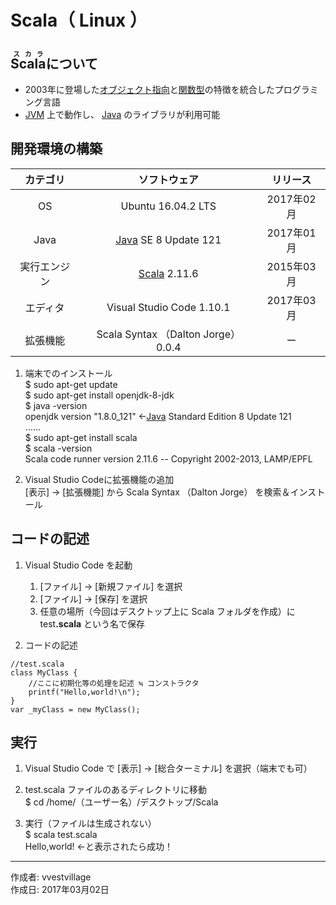 # Scala（ Linux ）

## <ruby>Scala<rt>スカラ</rt></ruby>について

* 2003年に登場した[オブジェクト指向](http://bit.ly/2mHlvGq)と[関数型](http://bit.ly/1KTmmNW)の特徴を統合したプログラミング言語
* [JVM](http://bit.ly/2leHp6T) 上で動作し、 [Java](https://ja.wikipedia.org/wiki/Java) のライブラリが利用可能

## 開発環境の構築

|カテゴリ|ソフトウェア|リリース|
|:--:|:--:|:--:|
|OS|Ubuntu 16.04.2 LTS|2017年02月|
|Java|[Java](https://ja.wikipedia.org/wiki/Java) SE 8 Update 121 |2017年01月|
|実行エンジン|[Scala](https://ja.wikipedia.org/wiki/Scala) 2.11.6|2015年03月|
|エディタ|Visual Studio Code 1.10.1|2017年03月|
|拡張機能|Scala Syntax （Dalton Jorge） 0.0.4|ー|

1. 端末でのインストール  
    $ sudo apt-get update  
    $ sudo apt-get install openjdk-8-jdk  
    $ java -version  
    openjdk version "1.8.0_121" ←[Java](https://ja.wikipedia.org/wiki/Java) Standard Edition 8 Update 121  
    ……  
    $ sudo apt-get install scala  
    $ scala -version  
    Scala code runner version 2.11.6 -- Copyright 2002-2013, LAMP/EPFL  

1. Visual Studio Codeに拡張機能の追加  
    [表示] → [拡張機能] から Scala Syntax （Dalton Jorge） を検索＆インストール

## コードの記述

1. Visual Studio Code を起動
    1. [ファイル] → [新規ファイル] を選択
    1. [ファイル] → [保存] を選択
    1. 任意の場所（今回はデスクトップ上に Scala フォルダを作成）に test<b>.scala</b> という名で保存  

1. コードの記述
```
//test.scala
class MyClass {
    //ここに初期化等の処理を記述 ≒ コンストラクタ
    printf("Hello,world!\n");
}
var _myClass = new MyClass();
```

## 実行

1. Visual Studio Code で [表示] → [総合ターミナル] を選択（端末でも可）

1. test.scala ファイルのあるディレクトリに移動  
$ cd /home/（ユーザー名）/デスクトップ/Scala

1. 実行（ファイルは生成されない）  
$ scala test.scala  
Hello,world! ←と表示されたら成功！  

***
作成者: vvestvillage  
作成日: 2017年03月02日